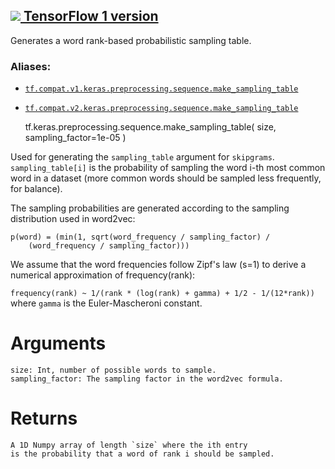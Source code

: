 [ ![](https://tensorflow.google.cn/images/tf_logo_32px.png) TensorFlow 1
version](/versions/r1.15/api_docs/python/tf/keras/preprocessing/sequence/make_sampling_table)  
---  
  
Generates a word rank-based probabilistic sampling table.

### Aliases:

  * [`tf.compat.v1.keras.preprocessing.sequence.make_sampling_table`](/api_docs/python/tf/keras/preprocessing/sequence/make_sampling_table)
  * [`tf.compat.v2.keras.preprocessing.sequence.make_sampling_table`](/api_docs/python/tf/keras/preprocessing/sequence/make_sampling_table)

    
    
    tf.keras.preprocessing.sequence.make_sampling_table(
        size,
        sampling_factor=1e-05
    )
    

Used for generating the `sampling_table` argument for `skipgrams`.
`sampling_table[i]` is the probability of sampling the word i-th most common
word in a dataset (more common words should be sampled less frequently, for
balance).

The sampling probabilities are generated according to the sampling
distribution used in word2vec:

    
    
    p(word) = (min(1, sqrt(word_frequency / sampling_factor) /
        (word_frequency / sampling_factor)))
    

We assume that the word frequencies follow Zipf's law (s=1) to derive a
numerical approximation of frequency(rank):

`frequency(rank) ~ 1/(rank * (log(rank) + gamma) + 1/2 - 1/(12*rank))` where
`gamma` is the Euler-Mascheroni constant.

# Arguments

    
    
    size: Int, number of possible words to sample.
    sampling_factor: The sampling factor in the word2vec formula.
    

# Returns

    
    
    A 1D Numpy array of length `size` where the ith entry
    is the probability that a word of rank i should be sampled.
    

